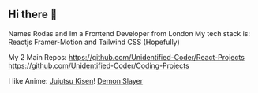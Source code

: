 ## Hi there 👋

<!--
**Unidentified-Coder/Unidentified-Coder** is a ✨ _special_ ✨ repository because its `README.md` (this file) appears on your GitHub profile.

Here are some ideas to get you started:

- 🔭 I’m currently working on ...
- 🌱 I’m currently learning ...
- 👯 I’m looking to collaborate on ...
- 🤔 I’m looking for help with ...
- 💬 Ask me about ...
- 📫 How to reach me: ...
- 😄 Pronouns: ...
- ⚡ Fun fact: ...
-->

Names Rodas and Im a Frontend Developer from London
My tech stack is: Reactjs Framer-Motion and Tailwind CSS (Hopefully)

My 2 Main Repos:
https://github.com/Unidentified-Coder/React-Projects
https://github.com/Unidentified-Coder/Coding-Projects

I like Anime: 
[Jujutsu Kisen](https://github.com/user-attachments/assets/7a9a6c3e-4343-4235-998b-2d1bb27dcb59)!
[Demon Slayer](https://github.com/user-attachments/assets/b10b681d-5346-4d1f-b01c-178ef7a89d90)


